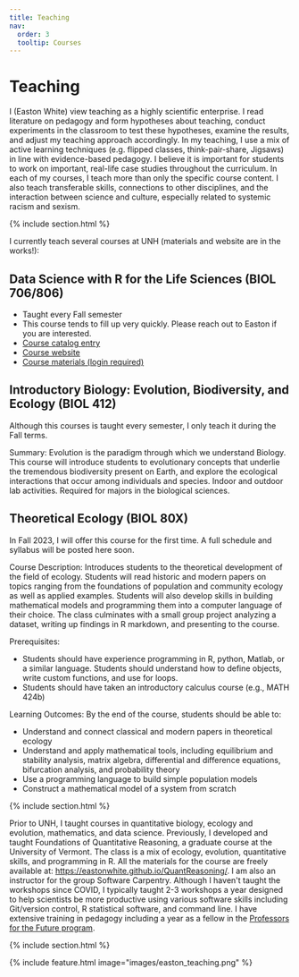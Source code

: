 ```yaml
---
title: Teaching
nav:
  order: 3
  tooltip: Courses
---
```


# <i class="fas teaching"></i>Teaching



I (Easton White) view teaching as a highly scientific enterprise. I read literature on pedagogy and form hypotheses about teaching, conduct experiments in the classroom to test these hypotheses, examine the results, and adjust my teaching approach accordingly. In my teaching, I use a mix of active learning techniques (e.g. flipped classes, think-pair-share, Jigsaws) in line with evidence-based pedagogy. I believe it is important for students to work on important, real-life case studies throughout the curriculum. In each of my courses, I teach more than only the specific course content. I also teach transferable skills, connections to other disciplines, and the interaction between science and culture, especially related to systemic racism and sexism. 

{% include section.html %}

I currently teach several courses at UNH (materials and website are in the works!):

## Data Science with R for the Life Sciences (BIOL 706/806)

- Taught every Fall semester
- This course tends to fill up very quickly. Please reach out to Easton if you are interested.
- [Course catalog entry](https://courses.unh.edu/timeroom/202110?tcc=&Title=&Campus=&Subject=&Delivery=&Instructor=easton+white&Level=All+Graduate&Credits=&Time=&CRN=)
- [Course website](https://quantmarineecolab.github.io/BIOL806/)
- [Course materials (login required)](https://mycourses.unh.edu/courses/88910)

## Introductory Biology: Evolution, Biodiversity, and Ecology (BIOL 412) 

Although this courses is taught every semester, I only teach it during the Fall terms.

Summary: Evolution is the paradigm through which we understand Biology. This course will introduce students to evolutionary concepts that underlie the tremendous biodiversity present on Earth, and explore the ecological interactions that occur among individuals and species. Indoor and outdoor lab activities. Required for majors in the biological sciences. 


## Theoretical Ecology (BIOL 80X)

In Fall 2023, I will offer this course for the first time. A full schedule and syllabus will be posted here soon.

Course Description: Introduces students to the theoretical development of the field of ecology. Students will read historic and modern papers on topics ranging from the foundations of population and community ecology as well as applied examples. Students will also develop skills in building mathematical models and programming them into a computer language of their choice. The class culminates with a small group project analyzing a dataset, writing up findings in R markdown, and presenting to the course. 

Prerequisites:

- Students should have experience programming in R, python, Matlab, or a similar language. Students should understand how to define objects, write custom functions, and use for loops. 
- Students should have taken an introductory calculus course (e.g., MATH 424b)

Learning Outcomes:  By the end of the course, students should be able to:

- Understand and connect classical and modern papers in theoretical ecology
- Understand and apply mathematical tools, including equilibrium and stability analysis, matrix algebra, differential and difference equations, bifurcation analysis, and probability theory
- Use a programming language to build simple population models
- Construct a mathematical model of a system from scratch 


{% include section.html %}

Prior to UNH, I taught courses in quantitative biology, ecology and evolution, mathematics, and data science. Previously, I developed and taught Foundations of Quantitative Reasoning, a graduate course at the University of Vermont. The class is a mix of ecology, evolution, quantitative skills, and programming in R. All the materials for the course are freely available at: https://eastonwhite.github.io/QuantReasoning/. I am also an instructor for the group Software Carpentry. Although I haven't taught the workshops since COVID, I typically taught 2-3 workshops a year designed to help scientists be more productive using various software skills including Git/version control, R statistical software, and command line. I have extensive training in pedagogy including a year as a fellow in the [Professors for the Future program](https://gradpathways.ucdavis.edu/apply). 


{% include section.html %}

{%
  include feature.html
  image="images/easton_teaching.png"
%}